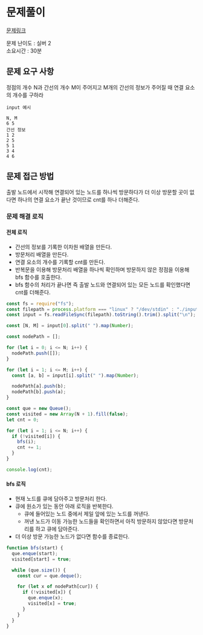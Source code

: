 # 문제풀이

[문제링크](https://www.acmicpc.net/problem/11724)

문제 난이도 : 실버 2  
소요시간 : 30분

## 문제 요구 사항

정점의 개수 N과 간선의 개수 M이 주어지고 M개의 간선의 정보가 주어질 때 연결 요소의 개수를 구하라

```
input 예시

N, M
6 5
간선 정보
1 2
2 5
5 1
3 4
4 6
```

## 문제 접근 방법

출발 노드에서 시작해 연결되어 있는 노드를 하나씩 방문하다가 더 이상 방문할 곳이 없다면 하나의 연결 요소가 끝난 것이므로 cnt를 하나 더해준다.

### 문제 해결 로직

#### 전체 로직

- 간선의 정보를 기록한 이차원 배열을 만든다.
- 방문처리 배열을 만든다.
- 연결 요소의 개수를 기록할 cnt를 만든다.
- 반복문을 이용해 방문처리 배열을 하나씩 확인하며 방문하지 않은 정점을 이용해 bfs 함수를 호출한다.
- bfs 함수의 처리가 끝나면 즉 출발 노드와 연결되어 있는 모든 노드를 확인했다면 cnt를 더해준다.

```js
const fs = require("fs");
const filepath = process.platform === "linux" ? "/dev/stdin" : "./input.txt";
const input = fs.readFileSync(filepath).toString().trim().split("\n");

const [N, M] = input[0].split(" ").map(Number);

const nodePath = [];

for (let i = 0; i <= N; i++) {
  nodePath.push([]);
}

for (let i = 1; i <= M; i++) {
  const [a, b] = input[i].split(" ").map(Number);

  nodePath[a].push(b);
  nodePath[b].push(a);
}

const que = new Queue();
const visited = new Array(N + 1).fill(false);
let cnt = 0;

for (let i = 1; i <= N; i++) {
  if (!visited[i]) {
    bfs(i);
    cnt += 1;
  }
}

console.log(cnt);
```

#### bfs 로직

- 현재 노드를 큐에 담아주고 방문처리 한다.
- 큐에 원소가 있는 동안 아래 로직을 반복한다.
  - 큐에 들어있는 노드 중에서 제일 앞에 있는 노드를 꺼낸다.
  - 꺼낸 노드가 이동 가능한 노드들을 확인하면서 아직 방문하지 않았다면 방문처리를 하고 큐에 담아준다.
- 더 이상 방문 가능한 노드가 없다면 함수를 종료한다.

```js
function bfs(start) {
  que.enque(start);
  visited[start] = true;

  while (que.size()) {
    const cur = que.deque();

    for (let x of nodePath[cur]) {
      if (!visited[x]) {
        que.enque(x);
        visited[x] = true;
      }
    }
  }
}
```

